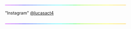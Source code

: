 
![4M7IWwP](https://github.com/lucasact4/lucasact4/blob/main/4M7IWwP.gif)

"Instagram" [@lucasact4](https://www.instagram.com/lucasact4/)

![4M7IWwP](https://github.com/lucasact4/lucasact4/blob/main/4M7IWwP.gif)
